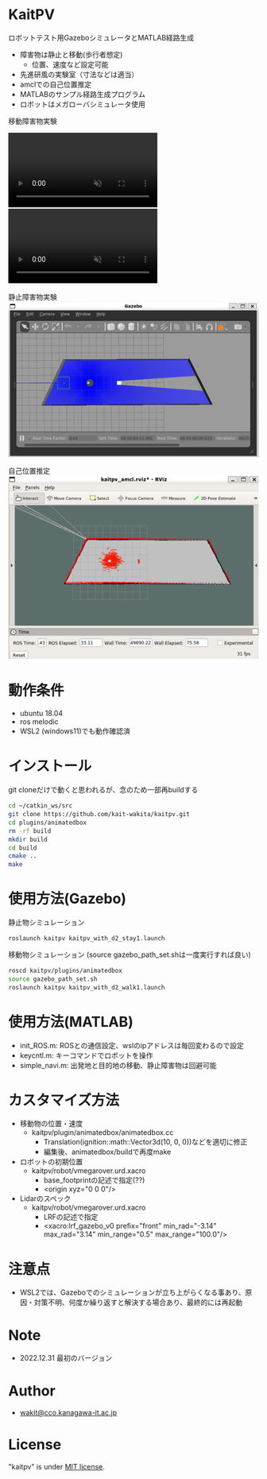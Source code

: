 # KaitPV
ロボットテスト用GazeboシミュレータとMATLAB経路生成
* 障害物は静止と移動(歩行者想定)
    * 位置、速度など設定可能
* 先進研風の実験室（寸法などは適当）
* amclでの自己位置推定
* MATLABのサンプル経路生成プログラム
* ロボットはメガローバシミュレータ使用


移動障害物実験
<div><video controls src="https://user-images.githubusercontent.com/47593183/210132659-54314fad-dedf-4234-b3df-dabe08eec6b0.mp4" muted="false"></video></div>
<div><video controls src="images/kaitpv_gazebo_walk1.mp4" muted="false"></video></div>

静止障害物実験
<img src="images/kaitpv_gazebo.png" width="640">

自己位置推定
<img src="images/kaitpv_rviz.png" width="640">


# 動作条件

* ubuntu 18.04
* ros melodic
* WSL2 (windows11)でも動作確認済

# インストール
git cloneだけで動くと思われるが、念のため一部再buildする

```bash
cd ~/catkin_ws/src
git clone https://github.com/kait-wakita/kaitpv.git
cd plugins/animatedbox
rm -rf build
mkdir build
cd build
cmake ..
make
```

# 使用方法(Gazebo)

静止物シミュレーション
```bash
roslaunch kaitpv kaitpv_with_d2_stay1.launch
```

移動物シミュレーション (source gazebo_path_set.shは一度実行すれば良い)
```bash
roscd kaitpv/plugins/animatedbox
source gazebo_path_set.sh
roslaunch kaitpv kaitpv_with_d2_walk1.launch
```

# 使用方法(MATLAB)
* init_ROS.m: ROSとの通信設定、wslのipアドレスは毎回変わるので設定
* keycntl.m: キーコマンドでロボットを操作
* simple_navi.m: 出発地と目的地の移動、静止障害物は回避可能

#  カスタマイズ方法
* 移動物の位置・速度
    * kaitpv/plugin/animatedbox/animatedbox.cc
        * Translation(ignition::math::Vector3d(10, 0, 0))などを適切に修正
        * 編集後、animatedbox/buildで再度make
* ロボットの初期位置
    * kaitpv/robot/vmegarover.urd.xacro
        * base_footprintの記述で指定(??)
        * \<origin xyz="0 0 0"/>
* Lidarのスペック
    * kaitpv/robot/vmegarover.urd.xacro
        * LRFの記述で指定
        * \<xacro:lrf_gazebo_v0 prefix="front" min_rad="-3.14" max_rad="3.14" min_range="0.5" max_range="100.0"/>


# 注意点
* WSL2では、Gazeboでのシミュレーションが立ち上がらくなる事あり、原因・対策不明、何度か繰り返すと解決する場合あり、最終的には再起動

# Note
* 2022.12.31 最初のバージョン

# Author

* wakit@cco.kanagawa-it.ac.jp

# License

"kaitpv" is under [MIT license](https://en.wikipedia.org/wiki/MIT_License).
